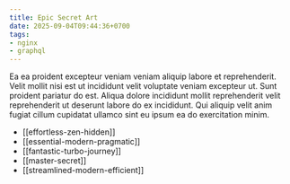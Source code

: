 ```yaml
---
title: Epic Secret Art
date: 2025-09-04T09:44:36+0700
tags:
- nginx
- graphql
---
```


Ea ea proident excepteur veniam veniam aliquip labore et reprehenderit. Velit mollit nisi est ut incididunt velit voluptate veniam excepteur ut. Sunt proident pariatur do est. Aliqua dolore incididunt mollit reprehenderit velit reprehenderit ut deserunt labore do ex incididunt. Qui aliquip velit anim fugiat cillum cupidatat ullamco sint eu ipsum ea do exercitation minim.


- [[effortless-zen-hidden]] 
- [[essential-modern-pragmatic]] 
- [[fantastic-turbo-journey]] 
- [[master-secret]] 
- [[streamlined-modern-efficient]]